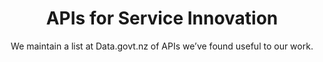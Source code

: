---
agency: Service Innovation Lab
title: APIs for Service Innovation
subtitle: We maintain a list at Data.govt.nz of APIs we’ve found useful to our work.
permalink: 
excerpt: We maintain a list at Data.govt.nz of APIs we’ve found useful to our work.
image: /assets/img/projects/
image_accessibility: 
image_icon: 
tag: API
expiration_date:
github_repo:
project_url: "[]()"
resources:
quote:
---
